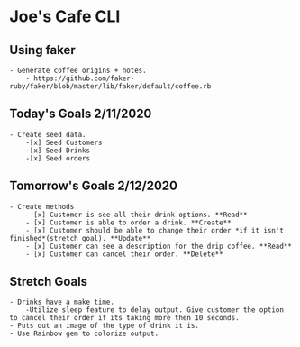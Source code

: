 # Joe's Cafe CLI

## Using faker
    - Generate coffee origins + notes.
        - https://github.com/faker-ruby/faker/blob/master/lib/faker/default/coffee.rb


## Today's Goals 2/11/2020
    - Create seed data.
        -[x] Seed Customers
        -[x] Seed Drinks
        -[x] Seed orders

## Tomorrow's Goals 2/12/2020
    - Create methods
        - [x] Customer is see all their drink options. **Read**
        - [x] Customer is able to order a drink. **Create**
        - [x] Customer should be able to change their order *if it isn't finished*(stretch goal). **Update**
        - [x] Customer can see a description for the drip coffee. **Read**
        - [x] Customer can cancel their order. **Delete**

## Stretch Goals 
    - Drinks have a make time.
        -Utilize sleep feature to delay output. Give customer the option to cancel their order if its taking more then 10 seconds.
    - Puts out an image of the type of drink it is.
    - Use Rainbow gem to colorize output.